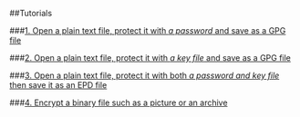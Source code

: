 <style type="text/css">
h2
{
    text-align: center;
}
</style>
##Tutorials

###[1. Open a plain text file, protect it with *a password* and save as a GPG file](open_plain_text_protect_with_password/password_protection.htm)

###[2. Open a plain text file, protect it with *a key file* and save as a GPG file](open_plain_text_protect_with_key_file/key_file_protection.htm)

###[3. Open a plain text file, protect it with both *a password and key file* then save it as an EPD file](open_plain_text_protect_with_key_and_password/double_protection.htm)

###[4. Encrypt a binary file such as a picture or an archive](encrypt_binary_file/binary_file.htm)